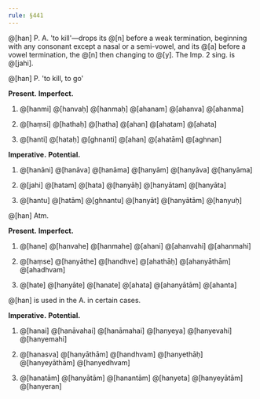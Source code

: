 ```yaml
---
rule: §441
---
```


@[han] P. A. 'to kill'—drops its @[n] before a weak termination, beginning with any consonant except a nasal or a semi-vowel, and its @[a] before a vowel termination, the @[n] then changing to @[y]. The Imp. 2 sing. is @[jahi].

@[han] P. 'to kill, to go'

**Present.** **Imperfect.**

1. @[hanmi] @[hanvaḥ] @[hanmaḥ] @[ahanam] @[ahanva] @[ahanma]

2. @[haṃsi] @[hathaḥ] @[hatha] @[ahan] @[ahatam] @[ahata]

3. @[hanti] @[hataḥ] @[ghnanti] @[ahan] @[ahatām] @[aghnan]

**Imperative.** **Potential.**

1. @[hanāni] @[hanāva] @[hanāma] @[hanyām] @[hanyāva] @[hanyāma]

2. @[jahi] @[hatam] @[hata] @[hanyāḥ] @[hanyātam] @[hanyāta]

3. @[hantu] @[hatām] @[ghnantu] @[hanyāt] @[hanyātām] @[hanyuḥ]

@[han] Atm.

**Present.** **Imperfect.**

1. @[hane] @[hanvahe] @[hanmahe] @[ahani] @[ahanvahi] @[ahanmahi]

2. @[haṃse] @[hanyāthe] @[handhve] @[ahathāḥ] @[ahanyāthām] @[ahadhvam]

3. @[hate] @[hanyāte] @[hanate] @[ahata] @[ahanyātām] @[ahanta]

@[han] is used in the A. in certain cases.

**Imperative.** **Potential.**

1. @[hanai] @[hanāvahai] @[hanāmahai] @[hanyeya] @[hanyevahi] @[hanyemahi]

2. @[hanasva] @[hanyāthām] @[handhvam] @[hanyethāḥ] @[hanyeyāthām] @[hanyedhvam]

3. @[hanatām] @[hanyātām] @[hanantām] @[hanyeta] @[hanyeyātām] @[hanyeran]